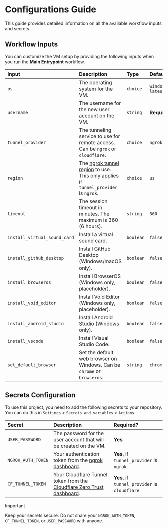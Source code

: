 # Configurations Guide

This guide provides detailed information on all the available workflow inputs and secrets.

## Workflow Inputs

You can customize the VM setup by providing the following inputs when you run the **Main Entrypoint** workflow.

| Input | Description | Type | Default |
| :--- | :--- | :--- | :--- |
| `os` | The operating system for the VM. | `choice` | `windows-latest` |
| `username` | The username for the new user account on the VM. | `string` | **Required** |
| `tunnel_provider` | The tunneling service to use for remote access. Can be `ngrok` or `cloudflare`. | `choice` | `ngrok` |
| `region` | The [ngrok tunnel region](https://ngrok.com/docs/ngrok-agent/config#region) to use. This only applies if `tunnel_provider` is `ngrok`. | `choice` | `us` |
| `timeout` | The session timeout in minutes. The maximum is 360 (6 hours). | `string` | `360` |
| `install_virtual_sound_card` | Install a virtual sound card. | `boolean` | `false` |
| `install_github_desktop` | Install GitHub Desktop (Windows/macOS only). | `boolean` | `false` |
| `install_browseros` | Install BrowserOS (Windows only, placeholder). | `boolean` | `false` |
| `install_void_editor` | Install Void Editor (Windows only, placeholder). | `boolean` | `false` |
| `install_android_studio` | Install Android Studio (Windows only). | `boolean` | `false` |
| `install_vscode` | Install Visual Studio Code. | `boolean` | `false` |
| `set_default_browser` | Set the default web browser on Windows. Can be `chrome` or `browseros`. | `string` | `chrome` |

## Secrets Configuration

To use this project, you need to add the following secrets to your repository. You can do this in `Settings` > `Secrets and variables` > `Actions`.

| Secret | Description | Required? |
| :--- | :--- | :--- |
| `USER_PASSWORD` | The password for the user account that will be created on the VM. | **Yes** |
| `NGROK_AUTH_TOKEN` | Your authentication token from the [ngrok dashboard](https://dashboard.ngrok.com/get-started/your-authtoken). | **Yes**, if `tunnel_provider` is `ngrok`. |
| `CF_TUNNEL_TOKEN` | Your Cloudflare Tunnel token from the [Cloudflare Zero Trust dashboard](https://one.dash.cloudflare.com/). | **Yes**, if `tunnel_provider` is `cloudflare`. |

> [!IMPORTANT]
> Keep your secrets secure. Do not share your `NGROK_AUTH_TOKEN`, `CF_TUNNEL_TOKEN`, or `USER_PASSWORD` with anyone.
